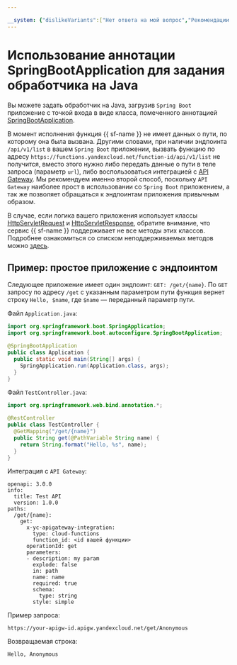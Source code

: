 ```yaml
---

__system: {"dislikeVariants":["Нет ответа на мой вопрос","Рекомендации не помогли","Содержание не соответствует заголовку","Другое"]}
---
```

# Использование аннотации SpringBootApplication для задания обработчика на Java

Вы можете задать обработчик на Java, загрузив `Spring Boot` приложение с точкой входа в виде класса, помеченного аннотацией [SpringBootApplication](https://docs.spring.io/spring-boot/docs/current/api/org/springframework/boot/autoconfigure/SpringBootApplication.html).

В момент исполнения функция {{ sf-name }} не имеет данных о пути, по которому она была вызвана. Другими словами, при наличии эндпоинта `/api/v1/list` в вашем `Spring Boot` приложении, вызвать функцию по адресу `https://functions.yandexcloud.net/function-id/api/v1/list` не получится, вместо этого нужно либо передать данные о пути в теле запроса (параметр `url`), либо воспользоваться интеграцией с [API Gateway](../../../../api-gateway/quickstart/index.md). Мы рекомендуем именно второй способ, поскольку `API Gateway` наиболее прост в использовании со `Spring Boot` приложением, а так же позволяет обращаться к эндпоинтам приложения привычным образом.

В случае, если логика вашего приложения использует классы [HttpServletRequest](https://docs.oracle.com/javaee/7/api/javax/servlet/http/HttpServletRequest.html) и [HttpServletResponse](https://docs.oracle.com/javaee/7/api/javax/servlet/http/HttpServletResponse.html), обратите внимание, что сервис {{ sf-name }} поддерживает не все методы этих классов. Подробнее ознакомиться со списком неподдерживаемых методов можно [здесь](servlet-api.md#unsupported).

## Пример: простое приложение с эндпоинтом

Следующее приложение имеет один эндпоинт: `GET: /get/{name}`. По `GET` запросу по адресу `/get` с указанным параметром пути функция вернет строку `Hello, $name`, где `$name` — переданный параметр пути.

Файл `Application.java`:
```java
import org.springframework.boot.SpringApplication;
import org.springframework.boot.autoconfigure.SpringBootApplication;

@SpringBootApplication
public class Application {
  public static void main(String[] args) {
    SpringApplication.run(Application.class, args);
  }
}
```

Файл `TestController.java`:
```java
import org.springframework.web.bind.annotation.*;

@RestController
public class TestController {
  @GetMapping("/get/{name}")
  public String get(@PathVariable String name) {
    return String.format("Hello, %s", name);
  }
}
```

Интеграция с `API Gateway`:
```api
openapi: 3.0.0
info:
  title: Test API
  version: 1.0.0
paths:
  /get/{name}:
    get:
      x-yc-apigateway-integration:
        type: cloud-functions
        function_id: <id вашей функции>
      operationId: get
      parameters:
      - description: my param
        explode: false
        in: path
        name: name
        required: true
        schema:
          type: string
        style: simple
```

Пример запроса:

```
https://your-apigw-id.apigw.yandexcloud.net/get/Anonymous
```

Возвращаемая строка:
```
Hello, Anonymous
```